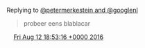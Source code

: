 Replying to [@petermerkestein and @googlenl](https://twitter.com/petermerkestein/status/764142422561591296)

> probeer eens blablacar

<img src="../../media/tweet.ico" width="12" /> [Fri Aug 12 18:53:16 +0000 2016](https://twitter.com/DromerDenker/status/764172920327442432)
